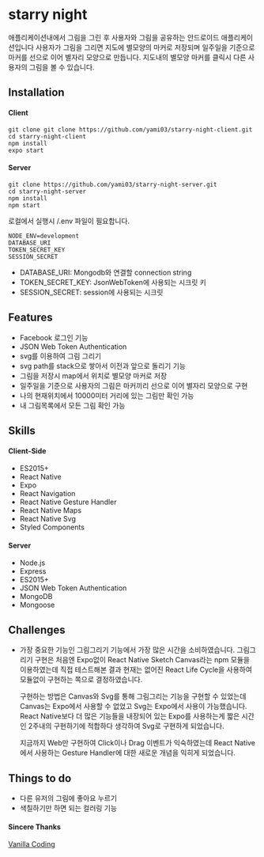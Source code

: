 # starry night

애플리케이션내에서 그림을 그린 후 사용자와 그림을 공유하는 안드로이드 애플리케이션입니다
사용자가 그림을 그리면 지도에 별모양의 마커로 저장되며 일주일을 기준으로 마커를 선으로 이어 별자리 모양으로 만듭니다.
지도내의 별모양 마커를 클릭시 다른 사용자의 그림을 볼 수 있습니다.

## Installation

#### Client

```
git clone git clone https://github.com/yami03/starry-night-client.git
cd starry-night-client
npm install
expo start
```

#### Server

```
git clone https://github.com/yami03/starry-night-server.git
cd starry-night-server
npm install
npm start
```

로컬에서 실행시 /.env 파일이 필요합니다.

```
NODE_ENV=development
DATABASE_URI
TOKEN_SECRET_KEY
SESSION_SECRET
```

- DATABASE_URI: Mongodb와 연결할 connection string
- TOKEN_SECRET_KEY: JsonWebToken에 사용되는 시크릿 키
- SESSION_SECRET: session에 사용되는 시크릿

## Features

* Facebook 로그인 기능
* JSON Web Token Authentication
* svg를 이용하여 그림 그리기
* svg path를 stack으로 쌓아서 이전과 앞으로 돌리기 기능
* 그림을 저장시 map에서 위치로 별모양 마커로 저장
* 일주일을 기준으로 사용자의 그림은 마커끼리 선으로 이어 별자리 모양으로 구현
* 나의 현재위치에서 10000미터 거리에 있는 그림만 확인 가능
* 내 그림목록에서 모든 그림 확인 가능

## Skills

#### Client-Side

* ES2015+
* React Native
* Expo
* React Navigation
* React Native Gesture Handler
* React Native Maps
* React Native Svg
* Styled Components

#### Server

- Node.js
- Express
- ES2015+
- JSON Web Token Authentication
- MongoDB
- Mongoose

## Challenges

* 가장 중요한 기능인 그림그리기 기능에서 가장 많은 시간을 소비하였습니다. 그림그리기 구현은 처음엔 Expo없이 React Native Sketch Canvas라는 npm 모듈을 이용하였는데 직접 테스트해본 결과 현재는 없어진 React Life Cycle을 사용하여 모듈없이 구현하는 쪽으로 결정하였습니다.

  구현하는 방법은 Canvas와 Svg를 통해 그림그리는 기능을 구현할 수 있었는데 Canvas는 Expo에서 사용할 수 없었고 Svg는 Expo에서 사용이 가능했습니다.
  React Native보다 더 많은 기능들을 내장되어 있는 Expo를 사용하는게 짧은 시간인 2주내의 구현하기에 적합하다 생각하여 Svg로 구현하게 되었습니다.

  지금까지 Web만 구현하여 Click이나 Drag 이벤트가 익숙하였는데 React Native에서 사용하는 Gesture Handler에 대한 새로운 개념을 익히게 되었습니다.

## Things to do

* 다른 유저의 그림에 좋아요 누르기
* 색칠하기만 하면 되는 컬러링 기능

#### Sincere Thanks

[Vanilla Coding](https://github.com/vanilla-coding)




